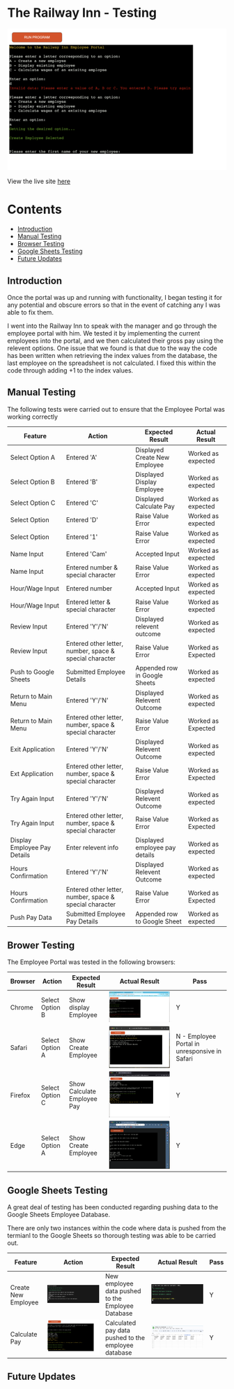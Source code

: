 # The Railway Inn - Testing

![A screenshot of the landing page of the Employee Portal](assets/images/hero-ss.png)

View the live site [here](https://railway-nn-employee-portal-da8a700a2d95.herokuapp.com/)

# Contents
- [Introduction](#introduction)
- [Manual Testing](#manual-testing)
- [Browser Testing](#brower-testing)
- [Google Sheets Testing](#google-sheets-testing)
- [Future Updates](#future-updates)

## Introduction 

Once the portal was up and running with functionality, I began testing it for any potential and obscure errors so that in the event of catching any I was able to fix them.

I went into the Railway Inn to speak with the manager and go through the employee portal with him. We tested it by implementing the current employees into the portal, and we then calculated their gross pay using the relevent options. One issue that we found is that due to the way the code has been written when retrieving the index values from the database, the last employee on the spreadsheet is not calculated. I fixed this within the code through adding +1 to the index values. 

## Manual Testing

The following tests were carried out to ensure that the Employee Portal was working correctly

| Feature | Action | Expected Result | Actual Result |
| ------- | ------ | --------------- | ------------- |
| Select Option A | Entered 'A' | Displayed Create New Employee | Worked as expected | 
| Select Option B | Entered 'B' | Displayed Display Employee | Worked as expected |
| Select Option C | Entered 'C' | Displayed Calculate Pay | Worked as expected | 
| Select Option | Entered 'D' | Raise Value Error | Worked as expected |
| Select Option | Entered '1' | Raise Value Error | Worked as expected |
| Name Input | Entered 'Cam' | Accepted Input | Worked as expected |
| Name Input | Entered number & special character | Raise Value Error | Worked as expected |
| Hour/Wage Input | Entered number | Accepted Input | Worked as expected |
| Hour/Wage Input | Entered letter & special character | Raise Value Error | Worked as expected |
| Review Input | Entered 'Y'/'N' | Displayed relevent outcome | Worked as expected |
| Review Input | Entered other letter, number, space & special character | Raise Value Error | Worked as Expected |
| Push to Google Sheets | Submitted Employee Details | Appended row in Google Sheets | Worked as expected |
| Return to Main Menu | Entered 'Y'/'N' | Displayed Relevent Outcome | Worked as expected |
| Return to Main Menu | Entered other letter, number, space & special character | Raise Value Error | Worked as Expected |
| Exit Application | Entered 'Y'/'N' | Displayed Relevent Outcome | Worked as expected |
| Ext Application | Entered other letter, number, space & special character | Raise Value Error | Worked as Expected |
| Try Again Input | Entered 'Y'/'N' | Displayed Relevent Outcome | Worked as expected |
| Try Again Input | Entered other letter, number, space & special character | Raise Value Error | Worked as Expected |
| Display Employee Pay Details | Enter relevent info | Displayed employee pay details | Worked as expected |
| Hours Confirmation | Entered 'Y'/'N' | Displayed Relevent Outcome | Worked as expected |
| Hours Confirmation | Entered other letter, number, space & special character | Raise Value Error | Worked as Expected |
| Push Pay Data | Submitted Employee Pay Details | Appended row to Google Sheet | Worked as expected |

## Brower Testing

The Employee Portal was tested in the following browsers:

| Browser | Action | Expected Result | Actual Result | Pass |
| ------- | ------ | --------------- | ------------- | ---- |
| Chrome | Select Option B | Show display Employee | ![A screenshot of the test in Google Chrome browser](assets/images/google-chrome-ss.png) | Y |
| Safari | Select Option A | Show Create Employee | ![A screenshot of the test in Safari browser](assets/images/safari-ss.png) | N - Employee Portal in unresponsive in Safari |
| Firefox | Select Option C | Show Calculate Employee Pay | ![A screenshot of the tes in a Firefox browser](assets/images/firefox-ss.png) | Y |
| Edge | Select Option A | Show Create Employee | ![A screenshot of the test in a Microsoft Edge browser](assets/images/edge-ss.png) | Y |

## Google Sheets Testing

A great deal of testing has been conducted regarding pushing data to the Google Sheets Employee Database.

There are only two instances within the code where data is pushed from the termianl to the Google Sheets so thorough testing was able to be carried out.

| Feature | Action | Expected Result | Actual Result | Pass |
| ------- | ------ | --------------- | ------------- | ---- |
| Create New Employee | ![Screenshot of creating a new employee](assets/images/create-employee-ss.png) | New employee data pushed to the Employee Database | ![Screenshot of the new employee in the database](assets/images/push-employee-ss.png) | Y |
| Calculate Pay | ![Screenshot of calculating pay](assets/images/calculate-pay-test-ss.png) | Calculated pay data pushed to the employee database | ![Screenshot of the calculated pay data in the database](assets/images/push-calc-pay-ss.png) | Y |
## Future Updates


